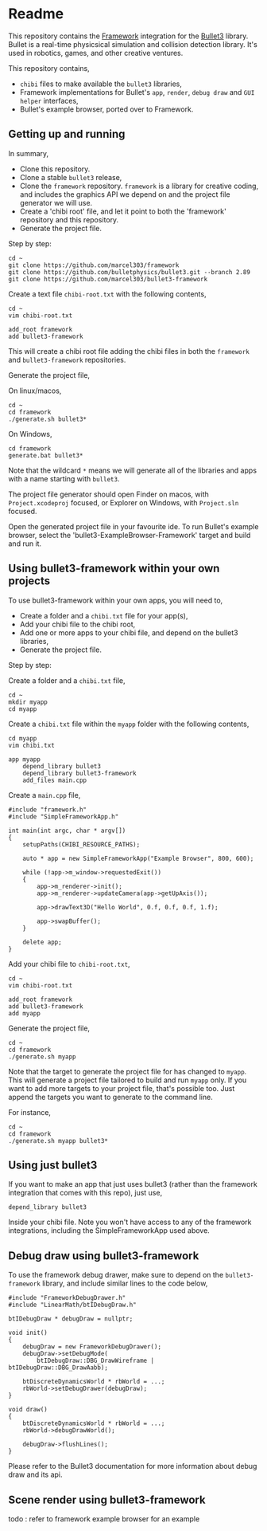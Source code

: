 #  Readme

This repository contains the [Framework](https://github.com/marcel303/framework) integration for the [Bullet3](https://github.com/bulletphysics/bullet3) library. Bullet is a real-time physicsical simulation and collision detection library. It's used in robotics, games, and other creative ventures.

This repository contains,

- `chibi` files to make available the `bullet3` libraries,
- Framework implementations for Bullet's `app`, `render`, `debug draw` and `GUI helper` interfaces,
- Bullet's example browser, ported over to Framework.

## Getting up and running

In summary,

- Clone this repository.
- Clone a stable `bullet3` release,
- Clone the `framework` repository. `framework` is a library for creative coding, and includes the graphics API we depend on and the project file generator we will use.
- Create a 'chibi root' file, and let it point to both the 'framework' repository and this repository.
- Generate the project file.

Step by step:

```
cd ~
git clone https://github.com/marcel303/framework
git clone https://github.com/bulletphysics/bullet3.git --branch 2.89
git clone https://github.com/marcel303/bullet3-framework
```

Create a text file `chibi-root.txt` with the following contents,

```
cd ~
vim chibi-root.txt
```

```
add_root framework
add bullet3-framework
```

This will create a chibi root file adding the chibi files in both the `framework` and `bullet3-framework` repositories.

Generate the project file,

On linux/macos,

```
cd ~
cd framework
./generate.sh bullet3*
```

On Windows,

```
cd framework
generate.bat bullet3*
```

Note that the wildcard `*` means we will generate all of the libraries and apps with a name starting with `bullet3`.

The project file generator should open Finder on macos, with `Project.xcodeproj` focused, or Explorer on Windows, with `Project.sln` focused.

Open the generated project file in your favourite ide. To run Bullet's example browser, select the 'bullet3-ExampleBrowser-Framework' target and build and run it.

## Using bullet3-framework within your own projects
To use bullet3-framework within your own apps, you will need to,

- Create a folder and a `chibi.txt` file for your app(s),
- Add your chibi file to the chibi root,
- Add one or more apps to your chibi file, and depend on the bullet3 libraries,
- Generate the project file.

Step by step:

Create a folder and a `chibi.txt` file,

```
cd ~
mkdir myapp
cd myapp
```

Create a `chibi.txt` file within the `myapp` folder with the following contents,

```
cd myapp
vim chibi.txt
```

```
app myapp
	depend_library bullet3
	depend_library bullet3-framework
	add_files main.cpp
```

Create a `main.cpp` file,

```
#include "framework.h"
#include "SimpleFrameworkApp.h"

int main(int argc, char * argv[])
{
	setupPaths(CHIBI_RESOURCE_PATHS);
	
	auto * app = new SimpleFrameworkApp("Example Browser", 800, 600);

	while (!app->m_window->requestedExit())
	{
		app->m_renderer->init();
		app->m_renderer->updateCamera(app->getUpAxis());
		
		app->drawText3D("Hello World", 0.f, 0.f, 0.f, 1.f);

		app->swapBuffer();
	}

	delete app;
}
```

Add your chibi file to `chibi-root.txt`,

```
cd ~
vim chibi-root.txt
```

```
add_root framework
add bullet3-framework
add myapp
```

Generate the project file,

```
cd ~
cd framework
./generate.sh myapp
```

Note that the target to generate the project file for has changed to `myapp`. This will generate a project file tailored to build and run `myapp` only. If you want to add more targets to your project file, that's possible too. Just append the targets you want to generate to the command line.

For instance,

```
cd ~
cd framework
./generate.sh myapp bullet3*
```

## Using just bullet3

If you want to make an app that just uses bullet3 (rather than the framework integration that comes with this repo), just use,

```
depend_library bullet3
```

Inside your chibi file. Note you won't have access to any of the framework integrations, including the SimpleFrameworkApp used above.

## Debug draw using bullet3-framework

To use the framework debug drawer, make sure to depend on the `bullet3-framework` library, and include similar lines to the code below,

```
#include "FrameworkDebugDrawer.h"
#include "LinearMath/btIDebugDraw.h"

btIDebugDraw * debugDraw = nullptr;

void init()
{
	debugDraw = new FrameworkDebugDrawer();
	debugDraw->setDebugMode(
		btIDebugDraw::DBG_DrawWireframe | 		btIDebugDraw::DBG_DrawAabb);
		
	btDiscreteDynamicsWorld * rbWorld = ...;
	rbWorld->setDebugDrawer(debugDraw);
}

void draw()
{
	btDiscreteDynamicsWorld * rbWorld = ...;
	rbWorld->debugDrawWorld();
	
	debugDraw->flushLines();
}
```

Please refer to the Bullet3 documentation for more information about debug draw and its api.

## Scene render using bullet3-framework

todo : refer to framework example browser for an example
